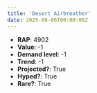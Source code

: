 ```yaml
---
title: 'Desert Airbreather'
date: 2025-08-06T00:00:00Z
---
```

- **RAP**: 4902
- **Value**: -1
- **Demand level**: -1
- **Trend**: -1
- **Projected?**: True
- **Hyped?**: True
- **Rare?**: True
